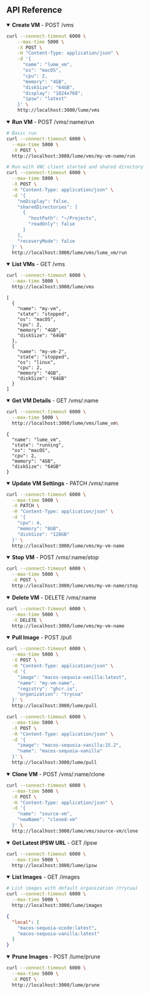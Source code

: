 ## API Reference

<details open>
<summary><strong>Create VM</strong> - POST /vms</summary>

```bash
curl --connect-timeout 6000 \
    --max-time 5000 \
    -X POST \
    -H "Content-Type: application/json" \
    -d '{
      "name": "lume_vm",
      "os": "macOS",
      "cpu": 2,
      "memory": "4GB",
      "diskSize": "64GB",
      "display": "1024x768",
      "ipsw": "latest"
    }' \
    http://localhost:3000/lume/vms
```
</details>

<details open>
<summary><strong>Run VM</strong> - POST /vms/:name/run</summary>

```bash
# Basic run
curl --connect-timeout 6000 \
  --max-time 5000 \
  -X POST \
  http://localhost:3000/lume/vms/my-vm-name/run

# Run with VNC client started and shared directory
curl --connect-timeout 6000 \
  --max-time 5000 \
  -X POST \
  -H "Content-Type: application/json" \
  -d '{
    "noDisplay": false,
    "sharedDirectories": [
      {
        "hostPath": "~/Projects",
        "readOnly": false
      }
    ],
    "recoveryMode": false
  }' \
  http://localhost:3000/lume/vms/lume_vm/run
```
</details>

<details open>
<summary><strong>List VMs</strong> - GET /vms</summary>

```bash
curl --connect-timeout 6000 \
  --max-time 5000 \
  http://localhost:3000/lume/vms
```
```
[
  {
    "name": "my-vm",
    "state": "stopped",
    "os": "macOS",
    "cpu": 2,
    "memory": "4GB",
    "diskSize": "64GB"
  },
  {
    "name": "my-vm-2",
    "state": "stopped",
    "os": "linux",
    "cpu": 2,
    "memory": "4GB",
    "diskSize": "64GB"
  }
]
```
</details>

<details open>
<summary><strong>Get VM Details</strong> - GET /vms/:name</summary>

```bash
curl --connect-timeout 6000 \
  --max-time 5000 \
  http://localhost:3000/lume/vms/lume_vm\
```
```
{
  "name": "lume_vm",
  "state": "running",
  "os": "macOS",
  "cpu": 2,
  "memory": "4GB",
  "diskSize": "64GB"
}
```
</details>

<details open>
<summary><strong>Update VM Settings</strong> - PATCH /vms/:name</summary>

```bash
curl --connect-timeout 6000 \
  --max-time 5000 \
  -X PATCH \
  -H "Content-Type: application/json" \
  -d '{
    "cpu": 4,
    "memory": "8GB",
    "diskSize": "128GB"
  }' \
  http://localhost:3000/lume/vms/my-vm-name
```
</details>

<details open>
<summary><strong>Stop VM</strong> - POST /vms/:name/stop</summary>

```bash
curl --connect-timeout 6000 \
  --max-time 5000 \
  -X POST \
  http://localhost:3000/lume/vms/my-vm-name/stop
```
</details>

<details open>
<summary><strong>Delete VM</strong> - DELETE /vms/:name</summary>

```bash
curl --connect-timeout 6000 \
  --max-time 5000 \
  -X DELETE \
  http://localhost:3000/lume/vms/my-vm-name
```
</details>

<details open>
<summary><strong>Pull Image</strong> - POST /pull</summary>

```bash
curl --connect-timeout 6000 \
  --max-time 5000 \
  -X POST \
  -H "Content-Type: application/json" \
  -d '{
    "image": "macos-sequoia-vanilla:latest",
    "name": "my-vm-name",
    "registry": "ghcr.io",
    "organization": "trycua"
  }' \
  http://localhost:3000/lume/pull
```

```bash
curl --connect-timeout 6000 \
  --max-time 5000 \
  -X POST \
  -H "Content-Type: application/json" \
  -d '{
    "image": "macos-sequoia-vanilla:15.2",
    "name": "macos-sequoia-vanilla"
  }' \
  http://localhost:3000/lume/pull
```
</details>

<details open>
<summary><strong>Clone VM</strong> - POST /vms/:name/clone</summary>

```bash
curl --connect-timeout 6000 \
  --max-time 5000 \
  -X POST \
  -H "Content-Type: application/json" \
  -d '{
    "name": "source-vm",
    "newName": "cloned-vm"
  }' \
  http://localhost:3000/lume/vms/source-vm/clone
```
</details>

<details open>
<summary><strong>Get Latest IPSW URL</strong> - GET /ipsw</summary>

```bash
curl --connect-timeout 6000 \
  --max-time 5000 \
  http://localhost:3000/lume/ipsw
```
</details>

<details open>
<summary><strong>List Images</strong> - GET /images</summary>

```bash
# List images with default organization (trycua)
curl --connect-timeout 6000 \
  --max-time 5000 \
  http://localhost:3000/lume/images
```

```json
{
  "local": [
    "macos-sequoia-xcode:latest",
    "macos-sequoia-vanilla:latest"
  ]
}
```
</details>

<details open>
<summary><strong>Prune Images</strong> - POST /lume/prune</summary>

```bash
curl --connect-timeout 6000 \
  --max-time 5000 \
  -X POST \
  http://localhost:3000/lume/prune
```
</details>
